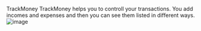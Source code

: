 TrackMoney
TrackMoney helps you to controll your transactions. You add incomes and expenses and then you can see them listed in different ways.
![image](https://github.com/karinastrand/TrackMoney/assets/150491879/0e7f093f-5734-4747-8317-be8464d07a0f)
